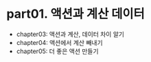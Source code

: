 # part01. 액션과 계산 데이터

* chapter03: 액션과 계산, 데이터 차이 알기
* chapter04: 액션에서 계산 빼내기
* chapter05: 더 좋은 액션 만들기